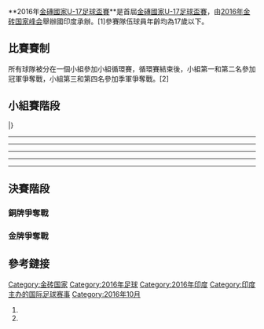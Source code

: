 **2016年[金磚國家U-17足球盃賽](../Page/金磚國家U-17足球盃賽.md "wikilink")**是首屆[金磚國家U-17足球盃賽](../Page/金磚國家U-17足球盃賽.md "wikilink")，由[2016年金砖国家峰会](../Page/2016年金砖国家峰会.md "wikilink")舉辦國印度承辦。\[1\]參賽隊伍球員年齡均為17歲以下。

## 比賽賽制

所有球隊被分在一個小組參加小組循環賽，循環賽結束後，小組第一和第二名參加冠軍爭奪戰，小組第三和第四名參加季軍爭奪戰。\[2\]

## 小組賽階段

|}

-----

-----

-----

-----

-----

## 決賽階段

### 銅牌爭奪戰

### 金牌爭奪戰

## 參考鏈接

[Category:金砖国家](https://zh.wikipedia.org/wiki/Category:金砖国家 "wikilink") [Category:2016年足球](https://zh.wikipedia.org/wiki/Category:2016年足球 "wikilink") [Category:2016年印度](https://zh.wikipedia.org/wiki/Category:2016年印度 "wikilink") [Category:印度主办的国际足球赛事](https://zh.wikipedia.org/wiki/Category:印度主办的国际足球赛事 "wikilink") [Category:2016年10月](https://zh.wikipedia.org/wiki/Category:2016年10月 "wikilink")

1.
2.